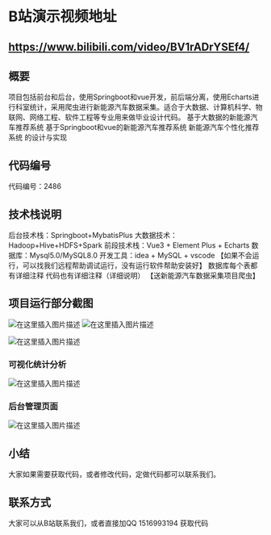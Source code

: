 # B站演示视频地址
## https://www.bilibili.com/video/BV1rADrYSEf4/


## 概要
项目包括前台和后台，使用Springboot和vue开发，前后端分离，使用Echarts进行科室统计，采用爬虫进行新能源汽车数据采集。适合于大数据、计算机科学、物联网、网络工程、软件工程等专业用来做毕业设计代码。
基于大数据的新能源汽车推荐系统
基于Springboot和vue的新能源汽车推荐系统
新能源汽车个性化推荐系统 的设计与实现

##  代码编号

代码编号：2486

## 技术栈说明

后台技术栈：Springboot+MybatisPlus
大数据技术：Hadoop+Hive+HDFS+Spark
前段技术栈：Vue3 + Element Plus + Echarts
数据库：Mysql5.0/MySQL8.0
开发工具：idea + MySQL + vscode
【如果不会运行，可以找我们远程帮助调试运行，没有运行软件帮助安装好】
    数据库每个表都有详细注释
    代码也有详细注释（详细说明）
    【送新能源汽车数据采集项目爬虫】

## 项目运行部分截图
![在这里插入图片描述](https://i-blog.csdnimg.cn/direct/fe40c8c819974d12a0ff1cb861f6be94.png#pic_center)
![在这里插入图片描述](https://i-blog.csdnimg.cn/direct/10ac6475dcfd44a18bde70d2f0eb36c7.png#pic_center)

![在这里插入图片描述](https://i-blog.csdnimg.cn/direct/6f6584190b7149f6a627d582e9370eaa.png#pic_center)
### 可视化统计分析
![在这里插入图片描述](https://i-blog.csdnimg.cn/direct/e86accf2691345deb6fc3cdc6d8160e9.png#pic_center)
### 后台管理页面
![在这里插入图片描述](https://i-blog.csdnimg.cn/direct/96311ce551b245b692ff6b9b396356d4.png#pic_center)






## 小结
大家如果需要获取代码，或者修改代码，定做代码都可以联系我们。

## 联系方式
大家可以从B站联系我们，或者直接加QQ 1516993194 获取代码
